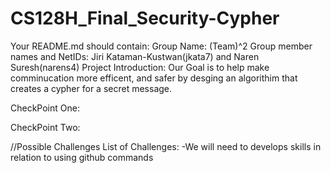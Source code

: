 # CS128H_Final_Security-Cypher

Your README.md should contain:
Group Name: (Team)^2
Group member names and NetIDs: Jiri Kataman-Kustwan(jkata7) and Naren Suresh(narens4)
Project Introduction:
Our Goal is to help make comminucation more efficent, and safer by desging an algorithim that creates a cypher for a secret message. 


CheckPoint One:

CheckPoint Two:

//Possible Challenges
List of Challenges:
-We will need to develops skills in relation to using github commands
